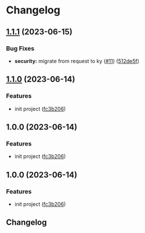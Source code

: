 # Changelog

## [1.1.1](https://github.com/arnaud-ritti/clickup-timer/compare/v1.1.0...v1.1.1) (2023-06-15)


### Bug Fixes

* **security:** migrate from request to ky ([#11](https://github.com/arnaud-ritti/clickup-timer/issues/11)) ([512de5f](https://github.com/arnaud-ritti/clickup-timer/commit/512de5ff4813546f4d494907cb186bb83eb15b20))

## [1.1.0](https://github.com/arnaud-ritti/clickup-timer/compare/v1.0.0...v1.1.0) (2023-06-14)


### Features

* init project ([fc3b206](https://github.com/arnaud-ritti/clickup-timer/commit/fc3b206b0ef126fcbb7edde0d28ae619ecfaf2ee))

## 1.0.0 (2023-06-14)


### Features

* init project ([fc3b206](https://github.com/arnaud-ritti/clickup-timer/commit/fc3b206b0ef126fcbb7edde0d28ae619ecfaf2ee))

## 1.0.0 (2023-06-14)


### Features

* init project ([fc3b206](https://github.com/arnaud-ritti/clickup-timer/commit/fc3b206b0ef126fcbb7edde0d28ae619ecfaf2ee))

## Changelog
